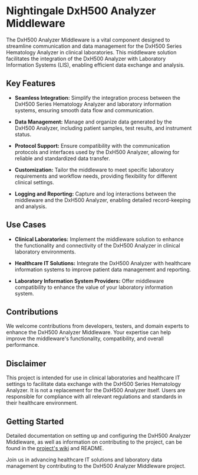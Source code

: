 # Nightingale DxH500 Analyzer Middleware

The DxH500 Analyzer Middleware is a vital component designed to streamline communication and data management for the DxH500 Series Hematology Analyzer in clinical laboratories. This middleware solution facilitates the integration of the DxH500 Analyzer with Laboratory Information Systems (LIS), enabling efficient data exchange and analysis.

## Key Features

- **Seamless Integration:** Simplify the integration process between the DxH500 Series Hematology Analyzer and laboratory information systems, ensuring smooth data flow and communication.

- **Data Management:** Manage and organize data generated by the DxH500 Analyzer, including patient samples, test results, and instrument status.

- **Protocol Support:** Ensure compatibility with the communication protocols and interfaces used by the DxH500 Analyzer, allowing for reliable and standardized data transfer.

- **Customization:** Tailor the middleware to meet specific laboratory requirements and workflow needs, providing flexibility for different clinical settings.

- **Logging and Reporting:** Capture and log interactions between the middleware and the DxH500 Analyzer, enabling detailed record-keeping and analysis.

## Use Cases

- **Clinical Laboratories:** Implement the middleware solution to enhance the functionality and connectivity of the DxH500 Analyzer in clinical laboratory environments.

- **Healthcare IT Solutions:** Integrate the DxH500 Analyzer with healthcare information systems to improve patient data management and reporting.

- **Laboratory Information System Providers:** Offer middleware compatibility to enhance the value of your laboratory information system.

## Contributions

We welcome contributions from developers, testers, and domain experts to enhance the DxH500 Analyzer Middleware. Your expertise can help improve the middleware's functionality, compatibility, and overall performance.

## Disclaimer

This project is intended for use in clinical laboratories and healthcare IT settings to facilitate data exchange with the DxH500 Series Hematology Analyzer. It is not a replacement for the DxH500 Analyzer itself. Users are responsible for compliance with all relevant regulations and standards in their healthcare environment.

## Getting Started

Detailed documentation on setting up and configuring the DxH500 Analyzer Middleware, as well as information on contributing to the project, can be found in the [project's wiki](wiki) and README.

Join us in advancing healthcare IT solutions and laboratory data management by contributing to the DxH500 Analyzer Middleware project.
